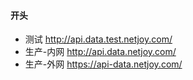 #### 开头
* 测试 http://api.data.test.netjoy.com/
* 生产-内网 http://api.data.netjoy.com/
* 生产-外网 https://api-data.netjoy.com/
